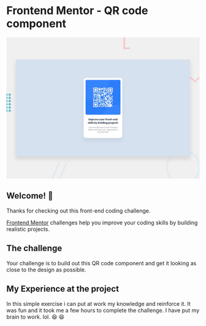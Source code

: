 # Frontend Mentor - QR code component

![Design preview for the QR code component coding challenge](./design/desktop-preview.jpg)

## Welcome! 👋

Thanks for checking out this front-end coding challenge.

[Frontend Mentor](https://www.frontendmentor.io) challenges help you improve your coding skills by building realistic projects.



## The challenge

Your challenge is to build out this QR code component and get it looking as close to the design as possible.

## My Experience at the project

In this simple exercise i can put at work my knowledge and reinforce it. 
It was fun and it took me a few hours to complete the challenge.
I have put my brain to work. lol. 
:laughing:
:satisfied:


